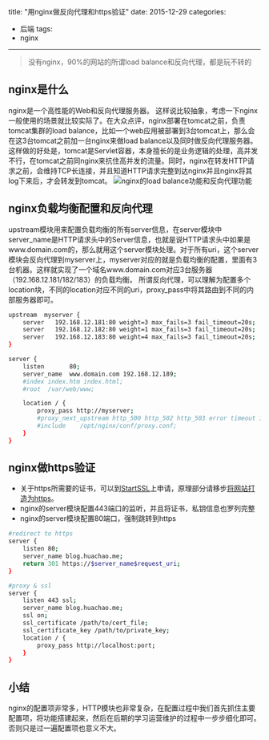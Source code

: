title:  "用nginx做反向代理和https验证"
date: 2015-12-29
categories:
- 后端
tags:
- nginx
---

> 没有nginx，90%的网站的所谓load balance和反向代理，都是玩不转的

## nginx是什么
nginx是一个高性能的Web和反向代理服务器。
这样说比较抽象，考虑一下nginx一般使用的场景就比较实际了。在大众点评，nginx部署在tomcat之前，负责tomcat集群的load balance，比如一个web应用被部署到3台tomcat上，那么会在这3台tomcat之前加一台nginx来做load balance以及同时做反向代理服务器。这样做的好处是，tomcat是Servlet容器，本身擅长的是业务逻辑的处理，高并发不行，在tomcat之前同nginx来抗住高并发的流量。同时，nginx在转发HTTP请求之前，会维持TCP长连接，并且知道HTTP请求完整到达nginx并且nginx将其log下来后，才会转发到tomcat。
![nginx的load balance功能和反向代理功能](/images/2015/12/nginx简图.png)

## nginx负载均衡配置和反向代理
upstream模块用来配置负载均衡的所有server信息，在server模块中server_name是HTTP请求头中的Server信息，也就是说HTTP请求头中如果是www.domain.com的，那么就用这个server模块处理。对于所有uri，这个server模块会反向代理到myserver上，myserver对应的就是负载均衡的配置，里面有3台机器。这样就实现了一个域名www.domain.com对应3台服务器（192.168.12.181/182/183）的负载均衡。
所谓反向代理，可以理解为配置多个location块，不同的location对应不同的uri，proxy_pass中将其路由到不同的内部服务器即可。
```bash
upstream  myserver {
    server   192.168.12.181:80 weight=3 max_fails=3 fail_timeout=20s;
    server   192.168.12.182:80 weight=1 max_fails=3 fail_timeout=20s;
    server   192.168.12.183:80 weight=4 max_fails=3 fail_timeout=20s;
}

server {
    listen       80;
    server_name  www.domain.com 192.168.12.189;
    #index index.htm index.html;
    #root  /var/web/www;

    location / {
        proxy_pass http://myserver;
        #proxy_next_upstream http_500 http_502 http_503 error timeout invalid_header;
        #include    /opt/nginx/conf/proxy.conf;
    }
}
```
## nginx做https验证
- 关于https所需要的证书，可以到[StartSSL](https://www.startssl.com/)上申请，原理部分请移步[将网站打造为https](https://blog.huachao.me/2015/5/将网站打造为https/)。
- nginx的server模块配置443端口的监听，并且将证书，私钥信息也罗列完整
- nginx的server模块配置80端口，强制跳转到https
```bash
#redirect to https
server {
    listen 80;
    server_name blog.huachao.me;
    return 301 https://$server_name$request_uri;
}

#proxy & ssl
server {
    listen 443 ssl;
    server_name blog.huachao.me;
    ssl on;
    ssl_certificate /path/to/cert_file;
    ssl_certificate_key /path/to/private_key;
    location / {
        proxy_pass http://localhost:port;
    }
}
```
## 小结
nginx的配置项非常多，HTTP模块也非常复杂，在配置过程中我们首先抓住主要配置项，将功能搭建起来，然后在后期的学习运营维护的过程中一步步细化即可。否则只是过一遍配置项也意义不大。
